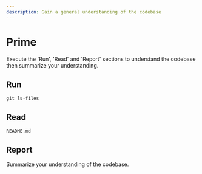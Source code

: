 ```yaml
---
description: Gain a general understanding of the codebase
---
```


# Prime

Execute the 'Run', 'Read' and 'Report' sections to understand the codebase then summarize your understanding.

## Run

`git ls-files`

## Read

`README.md`

## Report

Summarize your understanding of the codebase.
